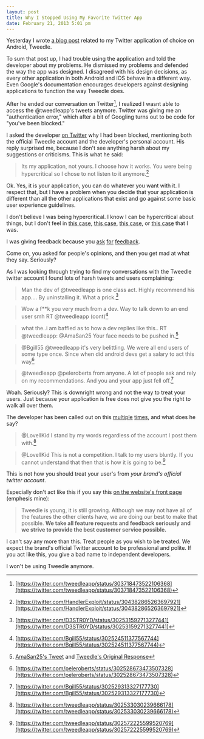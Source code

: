 ```yaml
--- 
layout: post
title: Why I Stopped Using My Favorite Twitter App
date: February 21, 2013 5:01 pm
---
```

Yesterday I wrote [a blog post](app-resuming-behavior.html) related to my Twitter application of choice on Android, Tweedle.

To sum that post up, I had trouble using the application and told the developer about my problems. He dismissed my problems and defended the way the app was designed. I disagreed with his design decisions, as every other application in both Android and iOS behave in a different way. Even Google's documentation encourages developers against designing applications to function the way Tweedle does.

After he ended our conversation on Twitter[^1], I realized I wasnt able to access the @tweedleapp's tweets anymore. Twitter was giving me an "authentication error," which after a bit of Googling turns out to be code for "you've been blocked."

I asked the developer [on Twitter](https://twitter.com/TannerLD/status/304376679273476098) why I had been blocked, mentioning both the official Tweedle account and the developer's personal account. His reply surprised me, because I don't see anything harsh about my suggestions or criticisms. This is what he said:

> Its my application, not yours. I choose how it works. You were being hypercritical so I chose to not listen to it anymore.[^2]

Ok. Yes, it is your application, you can do whatever you want with it. I respect that, but I have a problem when you decide that your application is different than all the other applications that exist and go against some basic user experience guidelines.

I don't believe I was being hypercritical. I know I can be hypercritical about things, but I don't feel in [this case](https://twitter.com/TannerLD/status/303647019766009856), [this case](https://twitter.com/TannerLD/status/303722873133088768), [this case](https://twitter.com/TannerLD/status/303549550189228032), or [this case](https://twitter.com/TannerLD/status/298839435267670017) that I was.

I was giving feedback because you [ask](https://twitter.com/tweedleapp/status/303717824248029185) [for](https://twitter.com/tweedleapp/status/302941606506553344) [feedback](https://twitter.com/tweedleapp/status/277944692476358656).

Come on, you asked for people's opinions, and then you get mad at what they say. Seriously?

As I was looking through trying to find my conversations with the Tweedle twitter account I found lots of harsh tweets and users complaining:

> Man the dev of @tweedleapp is one class act. Highly recommend his app…. By uninstalling it. What a prick.[^3]

> Wow a f\*\*k you very much from a dev. Way to talk down to an end user smh RT @tweedleapp (cont)[^4]

> what the..i am baffled as to how a dev replies like this.. RT @tweedleapp: @AmaSan25 Your face needs to be pushed in.[^5]

> &#64;Bgill55 @tweedleapp it's very belittling. We were all end users of some type once. Since when did android devs get a salary to act this way[^6]

> &#64;tweedleapp @peleroberts from anyone. A lot of people ask and rely on my recommendations. And you and your app just fell off.[^7]

Woah. Seriously? This is downright wrong and not the way to treat your users. Just because your application is free does not give you the right to walk all over them.

The developer has been called out on this [multiple](https://twitter.com/LovellKid/status/302532442743533569) [times](https://twitter.com/LovellKid/status/302531535574274048), and what does he say?

> &#64;LovellKid I stand by my words regardless of the account I post them with.[^8]

> &#64;LovellKid This is not a competition. I talk to my users bluntly. If you cannot understand that then that is how it is going to be.[^9]

This is not how you should treat your user's from *your brand's official twitter account*.

Especially don't act like this if you say this [on the website's front page](http://www.tweedleapp.com/) (emphesis mine):

> Tweedle is young, it is still growing. Although we may not have all of the features the other clients have, we are doing our best to make that possible. **We take all feature requests and feedback seriously and we strive to provide the best customer service possible.**

I can't say any more than this. Treat people as you wish to be treated. We expect the brand's official Twitter account to be professional and polite. If you act like this, you give a bad name to independent developers.

I won't be using Tweedle anymore.

[^1]: [https://twitter.com/tweedleapp/status/303718473522106368](https://twitter.com/tweedleapp/status/303718473522106368)
[^2]: [https://twitter.com/HandlerExploit/status/304382865263697921](https://twitter.com/HandlerExploit/status/304382865263697921)
[^3]: [https://twitter.com/D3STR0YD/status/302531592713277441](https://twitter.com/D3STR0YD/status/302531592713277441)
[^4]: [https://twitter.com/Bgill55/status/302524511377567744](https://twitter.com/Bgill55/status/302524511377567744)
[^5]: [AmaSan25's Tweet](https://twitter.com/AmaSan25/status/302950877424132096) and [Tweedle's Original Response](https://twitter.com/tweedleapp/status/302950131265830913)
[^6]: [https://twitter.com/peleroberts/status/302528673473507328](https://twitter.com/peleroberts/status/302528673473507328)
[^7]: [https://twitter.com/Bgill55/status/302529313327177730](https://twitter.com/Bgill55/status/302529313327177730)
[^8]: [https://twitter.com/tweedleapp/status/302533030239666178](https://twitter.com/tweedleapp/status/302533030239666178)
[^9]: [https://twitter.com/tweedleapp/status/302572225599520769](https://twitter.com/tweedleapp/status/302572225599520769)